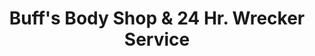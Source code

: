 ---
title: "Buff's Body Shop & 24 Hr. Wrecker Service"
url: /morganton/buffs-body-shop-und-24-hr-wrecker-service/
shop: Autowerkstatt
---